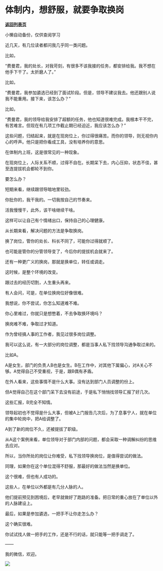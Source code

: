 # 体制内，想舒服，就要争取换岗

[**返回列表页**](/gzh/费曼的小茶馆)

小懒自动备份，仅供查阅学习

近几天，有几位读者都问我几乎同一类问题。

  

比如，

  

“费曼君，我的处长，对我苛刻，有很多不该我接的任务，都安排给我。我不想在他手下干了。太折磨人了。”

  

比如，

  

“费曼君，我参加遴选已经到了面试阶段。但是，领导不建议我去。他还跟别人说我不能重用。接下来，该怎么办？”

  

比如，

  

“费曼君，我的领导给我安排了超额的任务，他也知道很难完成。我根本干不完，有苦难言。但现在有几项工作截止期已经迫近，我应该怎么办？”

  

这些问题，归结起来，就是在现岗位上，你过得很痛苦。而你的领导，则无视你内心的呼声。他只是把你看成工具，没有培养你的意思。

  

在体制内上班，这是很常见的一种现象。

  

在现岗位上，人际关系不顺，过得不自在。长期呆下去，内心压抑，状态不佳，甚至连提拔机会都轮不到你。

  

要怎么办？

  

短期来看，继续跟领导暗地里较劲。

  

你批你的，我干我的。一切我按自己的节奏来。

  

活我慢慢干，此外，该干啥继续干啥。

  

这样可以让自己有个情绪出口，保持自己的心理健康。

  

从长期来看，解决问题的方法是争取换岗。

  

换了岗位，管你的处长、科长不同了，可能你过得就顺了。

  

也可能是管你的分管领导变了，今后你的提拔机会就来了。

  

还有一种更广义的换岗，那就是换单位，转任或调走。

  

这时候，是整个环境的改变。

  

跟过去的经历切割，人生重头再来。

  

有人会问，可是，在单位换岗位好像很难。

  

我想说，你不尝试，你怎么知道难不难。

  

你心里难过，你就只是想憋着，不去争取换环境吗？

  

换岗难不难，争取过才知道。

  

作为曾经搞人事的工作者，我见过很多岗位调整。

  

我可以这么说，有一大部分的岗位调整，都是当事人私下找领导沟通争取过来的。

  

比如A。

  

A是女生，部门的负责人B也是女生。B在工作中，对其他下属偏心，对A关心不够。A觉得自己不受重视，于是，跟B偶有矛盾。

  

在外人看来，这些事情不是什么大事。没有达到部门人员调整的份上。

  

但A觉得自己在这个部门呆下去没有前途，于是私下悄悄找领导汇报了好几次。

  

这些汇报，B完全不知情。

  

领导起初也不觉得是什么大事，但被A上门报告几次后，为了息事宁人，就在单位的集中轮岗中，把A给调整了。

  

A到了新的岗位不久，还被提拔了职级。

  

从A这个案例来看，单位领导对于部门内部的问题，都会采取一种调解纠纷的思维去应对。

  

所以，当你所处的岗位让你难受，私下找领导换岗位，是值得尝试的做法。

  

同理，如果你在这个单位混得不舒服，那最好的做法当然是换单位。

  

这个很难，但也有人成功的。

  

这些人，在单位以外都是有几分人脉的人。

  

他们提前预见到困境后，老早就做好了跑路的准备。把日常的重心放在了单位以外的人脉建设上。

  

最后，如果是参加遴选，一把手不让你走怎么办？

  

这个确实很难。

  

你试试找人做一把手的工作，还是不行的话，就只能等一把手调走了。

  

——

我的微信，欢迎。

  

![](https://mmbiz.qpic.cn/mmbiz_png/4ufdCXwkRAqWNqJRL0hibV30cXTGU4Mpr5DkicYqrKla6FXzd40R8ACtQhMs7Qdibz81ibKxU3lKD96icU6K9LXTvNQ/640?wx_fmt=png)​


